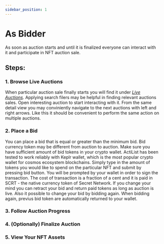 ```yaml
---
sidebar_position: 1
---
```


# As Bidder

As soon as auction starts and until it is finalized everyone can interact with it and participate in NFT auction sale.
## Steps:
### 1. Browse Live Auctions
When particular auction sale finally starts you will find it under *<a href="https://test.actilist.co/auctions/active" target="_blank">Live Auctions</a>*. Applying search filers may be helpful in finding relevant auctions sales. Open interesting auction to start interacting with it. From the same detail view you may conviniently navigate to the next auctions with left and right arrows. Like this it should be convenient to perform the same action on multiple auctions.  

### 2. Place a Bid

You can place a bid that is equal or greater than the minimum bid. Bid currency token may be different from auction to auction. Make sure you have sufficient amount of bid tokens in your crypto wallet. ActiList has been tested to work reliably with Keplr wallet, which is the most popular crypto wallet for cosmos ecosystem blockchains. Simply type in the amount of tokens you would like to spend on the particular NFT and submit by pressing bid button. You will be prompted by your wallet in order to sign the transaction. The cost of transaction is a fraction of a cent and it is paid in SCRT - the native currency token of Secret Network. If you change your mind you can retract your bid and return paid tokens as long as auction is live. Also it possible to change your bid by bidding again. When bidding again, previus bid token are automatically returned to your wallet.



### 3. Follow Auction Progress
### 4. (Optionally) Finalize Auction

### 5. View Your NFT Assets

